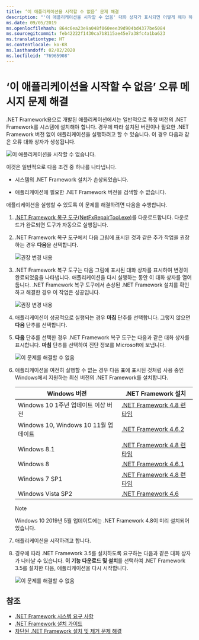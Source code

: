 ```yaml
---
title: ‘이 애플리케이션을 시작할 수 없음’ 문제 해결
description: "'이 애플리케이션을 시작할 수 없음' 대화 상자가 표시되면 어떻게 해야 하는지 알아보세요."
ms.date: 09/05/2019
ms.openlocfilehash: 864c6ea23e9a048f060eee39d904bd4377be5084
ms.sourcegitcommit: feb42222f1430ca7b8115ae45e7a38fc4a1ba623
ms.translationtype: HT
ms.contentlocale: ko-KR
ms.lasthandoff: 02/02/2020
ms.locfileid: "76965908"
---
```

# <a name="troubleshooting-a-this-application-could-not-be-started-error-message"></a>‘이 애플리케이션을 시작할 수 없음’ 오류 메시지 문제 해결

.NET Framework용으로 개발된 애플리케이션에서는 일반적으로 특정 버전의 .NET Framework를 시스템에 설치해야 합니다. 경우에 따라 설치된 버전이나 필요한 .NET Framework 버전 없이 애플리케이션을 실행하려고 할 수 있습니다. 이 경우 다음과 같은 오류 대화 상자가 생성됩니다.

![이 애플리케이션을 시작할 수 없습니다.](media/application-not-started/app-could-not-be-started.png)

이것은 일반적으로 다음 조건 중 하나를 나타냅니다.

- 시스템의 .NET Framework 설치가 손상되었습니다.

- 애플리케이션에 필요한 .NET Framework 버전을 검색할 수 없습니다.

애플리케이션을 실행할 수 있도록 이 문제를 해결하려면 다음을 수행합니다.

1. [.NET Framework 복구 도구(NetFxRepairTool.exe)](https://www.microsoft.com/download/details.aspx?id=30135)를 다운로드합니다. 다운로드가 완료되면 도구가 자동으로 실행됩니다.

1. .NET Framework 복구 도구에서 다음 그림에 표시된 것과 같은 추가 작업을 권장하는 경우 **다음**을 선택합니다.

   ![권장 변경 내용](media/application-not-started/repair-tool-recommended-changes.png)

1. .NET Framework 복구 도구는 다음 그림에 표시된 대화 상자를 표시하여 변경이 완료되었음을 나타냅니다. 애플리케이션을 다시 실행하는 동안 이 대화 상자를 열어 둡니다. .NET Framework 복구 도구에서 손상된 .NET Framework 설치를 확인하고 해결한 경우 이 작업은 성공입니다.

   ![권장 변경 내용](media/application-not-started/repair-tool-changes-complete.png)

1. 애플리케이션이 성공적으로 실행되는 경우 **마침** 단추를 선택합니다. 그렇지 않으면 **다음** 단추를 선택합니다.

1. **다음** 단추를 선택한 경우 .NET Framework 복구 도구는 다음과 같은 대화 상자를 표시합니다. **마침** 단추를 선택하여 진단 정보를 Microsoft에 보냅니다.

   ![이 문제를 해결할 수 없음](media/application-not-started/repair-tool-no-resolution.png)

1. 애플리케이션을 여전히 실행할 수 없는 경우 다음 표에 표시된 것처럼 사용 중인 Windows에서 지원하는 최신 버전의 .NET Framework를 설치합니다.

   |Windows 버전|.NET Framework 설치|
   |---|---|
   |Windows 10 1주년 업데이트 이상 버전|[.NET Framework 4.8 런타임](https://dotnet.microsoft.com/download/dotnet-framework/net48)|
   |Windows 10, Windows 10 11월 업데이트|[.NET Framework 4.6.2](https://dotnet.microsoft.com/download/dotnet-framework/net462)|
   |Windows 8.1|[.NET Framework 4.8 런타임](https://dotnet.microsoft.com/download/dotnet-framework/net48)|
   |Windows 8|[.NET Framework 4.6.1](https://dotnet.microsoft.com/download/dotnet-framework/net461)|
   |Windows 7 SP1|[.NET Framework 4.8 런타임](https://dotnet.microsoft.com/download/dotnet-framework/net48)|
   |Windows Vista SP2|[.NET Framework 4.6](https://dotnet.microsoft.com/download/dotnet-framework/net46)|

   > [!NOTE]
   > Windows 10 2019년 5월 업데이트에는 .NET Framework 4.8이 미리 설치되어 있습니다.

1. 애플리케이션을 시작하려고 합니다.

1. 경우에 따라 .NET Framework 3.5를 설치하도록 요구하는 다음과 같은 대화 상자가 나타날 수 있습니다. **이 기능 다운로드 및 설치**를 선택하여 .NET Framework 3.5를 설치한 다음, 애플리케이션을 다시 시작합니다.

   ![이 문제를 해결할 수 없음](media/application-not-started/install-3-5.png)

## <a name="see-also"></a>참조

- [.NET Framework 시스템 요구 사항](../get-started/system-requirements.md)
- [.NET Framework 설치 가이드](index.md)
- [차단된 .NET Framework 설치 및 제거 문제 해결](troubleshoot-blocked-installations-and-uninstallations.md)
